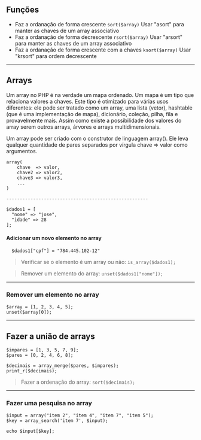 ## Funções
* Faz a ordanação de forma crescente  ``` sort($array) ``` Usar "asort" para manter as chaves de um array associativo
* Faz a ordanação de forma decrescente  ``` rsort($array) ``` Usar "arsort" para manter as chaves de um array associativo
* Faz a ordanação de forma crescente com a chaves ``` ksort($array) ``` Usar "krsort" para ordem decrescente

<hr>

## Arrays

Um array no PHP é na verdade um mapa ordenado. Um mapa é um tipo que relaciona valores a chaves. Este tipo é otimizado para várias usos diferentes: ele pode ser tratado como um array, uma lista (vetor), hashtable (que é uma implementação de mapa), dicionário, coleção, pilha, fila e provavelmente mais. Assim como existe a possibilidade dos valores do array serem outros arrays, árvores e arrays multidimensionais.

Um array pode ser criado com o construtor de linguagem array(). Ele leva qualquer quantidade de pares separados por vírgula chave => valor como argumentos.



```
array(
    chave  => valor,
    chave2 => valor2,
    chave3 => valor3,
    ...
)

-----------------------------------------------------

$dados1 = [
  "nome" => "jose",
  "idade" => 28
];

```

#### Adicionar um novo elemento no array

```
  $dados1["cpf"] = "784.445.102-12"
```

>Verificar se o elemento é um array ou não: ```is_array($dados1);```

>Remover um elemento do array: ```unset($dados1["nome"]);```


<hr>


### Remover um elemento no array
```
$array = [1, 2, 3, 4, 5];
unset($array[0]);
```

<hr>

## Fazer a união de arrays
```
$impares = [1, 3, 5, 7, 9];
$pares = [0, 2, 4, 6, 8];

$decimais = array_merge($pares, $impares);
print_r($decimais);

```

>Fazer a ordenação do array: ``` sort($decimais); ```

<hr>


### Fazer uma pesquisa no array

```
$input = array("item 2", "item 4", "item 7", "item 5");
$key = array_search('item 7', $input);

echo $input[$key];

```
